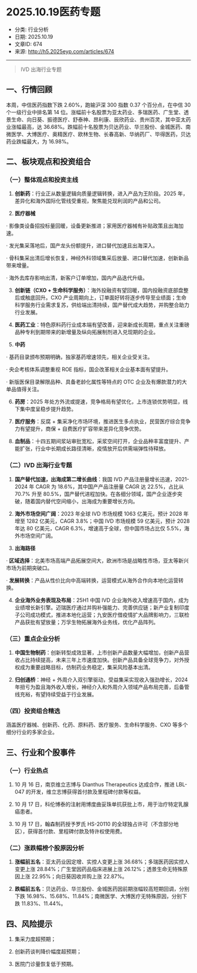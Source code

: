 # 2025.10.19医药专题

- 分类: 行业分析
- 日期: 2025.10.19
- 文章ID: 674
- 来源: http://h5.2025eyp.com/articles/674

---

> IVD 出海行业专题

## **一、行情回顾**

本周，中信医药指数下跌 2.60%，跑输沪深 300 指数 0.37 个百分点，在中信 30 个一级行业中排名第 14 位。涨幅前十名股票为亚太药业、多瑞医药、广生堂、透景生命、向日葵、振德医疗、舒泰神、昂利康、辰欣药业、贵州百灵，其中亚太药业涨幅最高，达 36.68%。跌幅前十名股票为贝达药业、华兰股份、金城医药、南微医学、大博医疗、奥精医疗、欧林生物、长春高新、华纳药厂、毕得医药，贝达药业跌幅最大，为 16.98%。

## **二、板块观点和投资组合**

### **（一）整体观点和投资主线**

1. **创新药**：行业正从数量逻辑向质量逻辑转换，进入产品为王阶段。2025 年，差异化和海外国际化管线受重视，聚焦能兑现利润的产品和公司。

2. **医疗器械**

· 影像类设备招投标量回暖，设备更新推进；家用医疗器械有补贴政策且出海加速。

· 发光集采落地后，国产龙头份额提升，进口替代加速且出海深入。

· 骨科集采出清后增长恢复，神经外科领域集采后放量、进口替代加速，创新新品带来增量。

· 海外去库存影响出清，新客户订单增加，国内产品迭代升级。

3. **创新链（CXO + 生命科学服务）**：海外投融资有望回暖，国内投融资底部盘整后或触底回升。CXO 产业周期向上，订单面好转将逐步传导至业绩面；生命科学服务行业需求复苏，供给端出清持续，国产替代成大趋势，并购整合助力行业发展。

4. **医药工业**：特色原料药行业成本端有望改善，迎来新成长周期，重点关注重磅品种专利到期带来的新增量及纵向拓展制剂进入兑现期的企业。

5. **中药**

· 基药目录颁布预期明确，独家基药增速领先，相关企业受关注。

· 央企考核体系调整重视 ROE 指标，国企改革相关企业基本面有望提升。

· 新版医保目录解限品种、具备老龄化属性等特点的 OTC 企业及有爆款潜力的大单品值得关注。

6. **药房**：2025 年处方外流或提速，竞争格局有望优化，上市连锁优势明显，线下集中度呈稳步提升趋势。

7. **医疗服务**：反腐 + 集采净化市场环境，推进医生多点执业，民营医疗综合竞争力有望提升，商保 + 自费医疗扩容带来差异化竞争优势。

8. **血制品**：十四五期间浆站审批宽松，采浆空间打开，企业品种丰富度提升、产能扩张，行业中长期成长路径清晰，疫情放开后供需端弹性待释放。

### **（二）IVD 出海行业专题**

1. **国产替代加速，出海成第二增长曲线**：我国 IVD 产品注册量增长迅速，2021-2024 年 CAGR 为 18.6%，其中国产产品注册量 CAGR 达 22.5%，占比从 70.7% 升至 80.5%，国产替代进程加快。在各细分领域，国产企业逐步突破，随着国内替代空间缩小，出海成为重要增长方向。

2. **海外市场空间广阔**：2023 年全球 IVD 市场规模 1063 亿美元，预计 2028 年增至 1282 亿美元，CAGR 3.8%；中国 IVD 市场规模 59 亿美元，预计 2028 年达 80 亿美元，CAGR 6.3%，增速高于全球，但中国市场占比仅 5.5%，海外市场空间广阔。

3. **出海路径**

· **区域选择**：北美市场高端产品拓展空间大，欧洲市场是战略性市场，亚太等新兴市场为前期突破口。

· **发展转换**：产品从性价比向中高端转换，运营模式从海外合作向本地化运营转换。

4. **企业海外业务表现及布局**：25H1 中国 IVD 企业海外收入增速高于国内，成为业绩增长新引擎。迈瑞医疗通过并购补强能力、完善供应链；新产业复制印度子公司成功模式，推进本地化运营；九安医疗借疫情扩大品牌影响力，三联检产品获批有望放量；万孚生物拓展海外业务线，优化产品阵列。

### **（三）重点企业分析**

1. **中国生物制药**：创新转型成效显著，上市创新产品数量大幅增加，创新产品营收占比持续提高，未来三年上市速度加快。创新产品具备全球竞争力，对外授权成为重要战略目标，仿制药业务稳定，集采风险基本出清。

2. **归创通桥**：神经 + 外周介入双引擎驱动，受益集采实现收入强劲增长，2024 年扭亏为盈且海外收入增长，神经介入和外周介入领域产品布局完善，后备管线充裕，有望持续受益于行业发展。

### **（四）投资组合精选**

涵盖医疗器械、创新药、化药、原料药、医疗服务、生命科学服务、CXO 等多个细分行业的多家企业。

## **三、行业和个股事件**

### **（一）行业热点**

1. 10 月 16 日，南京维立志博与 Dianthus Therapeutics 达成合作，推进 LBL-047 的开发，维立志博获得首付款及里程碑付款等权益。

2. 10 月 17 日，科伦博泰的注射用博度曲妥珠单抗获批上市，用于治疗特定乳腺癌患者。

3. 10 月 17 日，翰森制药授予罗氏 HS-20110 的全球独占许可（不含部分地区），获得首付款、里程碑付款及特许权使用费。

### **（二）涨跌幅榜个股原因分析**

1. **涨幅前五名**：亚太药业因定增、实控人变更上涨 36.68%；多瑞医药因实控人变更上涨 28.84%；广生堂因药品临床进展上涨 26.12%；透景生命无特殊原因上涨 22.95%；向日葵因收并购上涨 22.87%。

2. **跌幅前五名**：贝达药业、华兰股份、金城医药因前期涨幅较高短期回调，分别下跌 16.98%、15.68%、11.84%；南微医学、大博医疗无特殊原因，分别下跌 11.83%、11.44%。

## **四、风险提示**

1. 集采力度超预期；

2. 创新药谈判降价幅度超预期；

3. 医院门诊量恢复低于预期。
